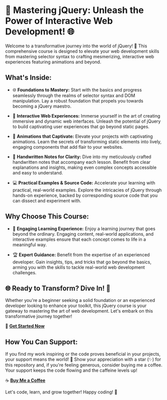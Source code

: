 # 🚀 Mastering jQuery: Unleash the Power of Interactive Web Development! 🌐

Welcome to a transformative journey into the world of jQuery! 🌟 This comprehensive course is designed to elevate your web development skills from mastering selector syntax to crafting mesmerizing, interactive web experiences featuring animations and beyond.

## What's Inside:

- 🌐 **Foundations to Mastery:** Start with the basics and progress seamlessly through the realms of selector syntax and DOM manipulation. Lay a robust foundation that propels you towards becoming a jQuery maestro.

- 🎨 **Interactive Web Experiences:** Immerse yourself in the art of creating immersive and dynamic web interfaces. Unleash the potential of jQuery to build captivating user experiences that go beyond static pages.

- 🚀 **Animations that Captivate:** Elevate your projects with captivating animations. Learn the secrets of transforming static elements into lively, engaging components that add flair to your websites.

- 📝 **Handwritten Notes for Clarity:** Dive into my meticulously crafted handwritten notes that accompany each lesson. Benefit from clear explanations and insights, making even complex concepts accessible and easy to understand.

- 💻 **Practical Examples & Source Code:** Accelerate your learning with practical, real-world examples. Explore the intricacies of jQuery through hands-on experience, backed by corresponding source code that you can dissect and experiment with.

## Why Choose This Course:

- 🤩 **Engaging Learning Experience:** Enjoy a learning journey that goes beyond the ordinary. Engaging content, real-world applications, and interactive examples ensure that each concept comes to life in a meaningful way.

- 🏆 **Expert Guidance:** Benefit from the expertise of an experienced developer. Gain insights, tips, and tricks that go beyond the basics, arming you with the skills to tackle real-world web development challenges.

## 🌐 Ready to Transform? Dive In! 🌊

Whether you're a beginner seeking a solid foundation or an experienced developer looking to enhance your toolkit, this jQuery course is your gateway to mastering the art of web development. Let's embark on this transformative journey together!

🚀 [**Get Started Now**](https://github.com/MunawarJohar/jQuery-Notes)


## How You Can Support:

If you find my work inspiring or the code proves beneficial in your projects, your support means the world! 🌟 Show your appreciation with a star (✨) for this repository and, if you're feeling generous, consider buying me a coffee. Your support keeps the code flowing and the caffeine levels up!

☕ [**Buy Me a Coffee**](https://www.buymeacoffee.com/munawarjohar)

Let's code, learn, and grow together! Happy coding! 🎉

